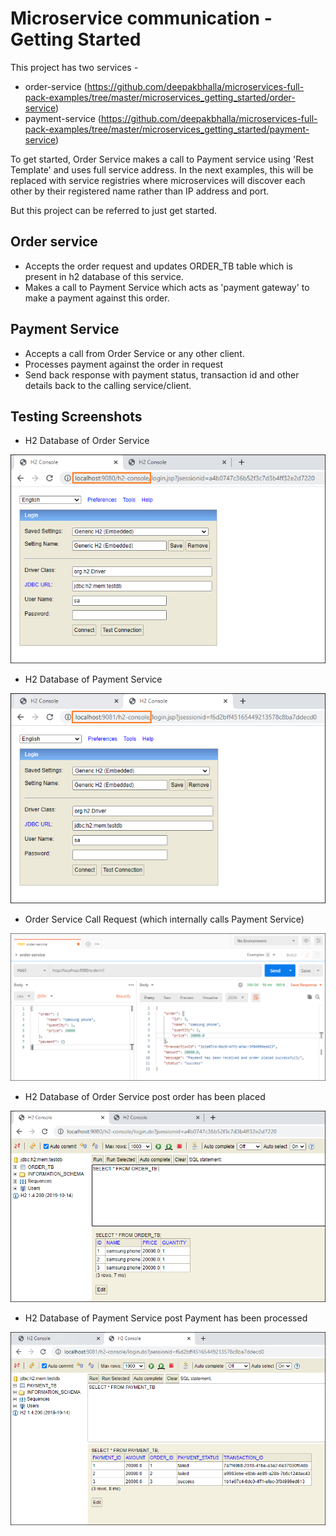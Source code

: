 
# Microservice communication - Getting Started

This project has two services -

* order-service 
  (https://github.com/deepakbhalla/microservices-full-pack-examples/tree/master/microservices_getting_started/order-service)
* payment-service 
  (https://github.com/deepakbhalla/microservices-full-pack-examples/tree/master/microservices_getting_started/payment-service)

To get started, Order Service makes a call to Payment service using 'Rest Template' and uses full service address. In the next examples, this will be replaced with service registries where microservices will discover each other by their registered name rather than IP address and port.

But this project can be referred to just get started.

## Order service 
- Accepts the order request and updates ORDER_TB table which is present in h2 database of this service.
- Makes a call to Payment Service which acts as 'payment gateway' to make a payment against this order.

## Payment Service
- Accepts a call from Order Service or any other client.
- Processes payment against the order in request
- Send back response with payment status, transaction id and other details back to the calling service/client.

## Testing Screenshots

* H2 Database of Order Service

![image-text](screenshots/1_order_service_h2_console.png)

* H2 Database of Payment Service

![image-text](screenshots/2_payment_service_h2_console.png)

* Order Service Call Request (which internally calls Payment Service)

![image-text](screenshots/3_order_service_calling_payment_service.png)

* H2 Database of Order Service post order has been placed

![image-text](screenshots/4_order_service_h2_post_service_call.png)

* H2 Database of Payment Service post Payment has been processed

![image-text](screenshots/5_payment_service_h2_post_service_call.png)
